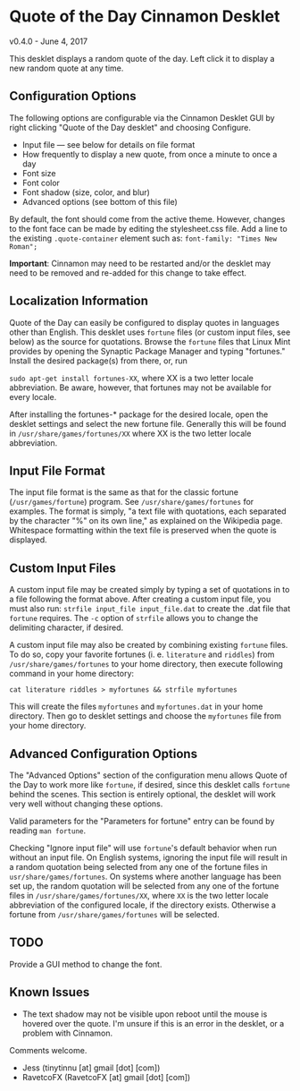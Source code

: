 # Quote of the Day Cinnamon Desklet #

v0.4.0 - June 4, 2017

This desklet displays a random quote of the day. Left click it to display a new random quote at any time.

## Configuration Options ##

The following options are configurable via the Cinnamon Desklet GUI by right clicking "Quote of the Day desklet" 
and choosing Configure.

- Input file — see below for details on file format
- How frequently to display a new quote, from once a minute to once a day
- Font size
- Font color
- Font shadow (size, color, and blur)
- Advanced options (see bottom of this file)

By default, the font should come from the active theme. However, changes to the font face can be made 
by editing the stylesheet.css file. Add a line to the existing `.quote-container` element such as: 
`font-family: "Times New Roman";`

**Important**: Cinnamon may need to be restarted and/or the desklet may need to be removed and re-added 
for this change to take effect. 

## Localization Information ##
Quote of the Day can easily be configured to display quotes in languages other than English.  This desklet
uses `fortune` files (or custom input files, see below) as the source for quotations.  Browse the `fortune`
files that Linux Mint provides by opening the Synaptic Package Manager and typing "fortunes."  Install the 
desired package(s) from there, or, run

`sudo apt-get install fortunes-XX`, where XX is a two letter locale abbreviation.  Be aware, however, that
fortunes may not be available for every locale.

After installing the fortunes-\* package for the desired locale, open the desklet settings and select the new 
fortune file.  Generally this will be found in `/usr/share/games/fortunes/XX` where XX is the two letter
locale abbreviation.

## Input File Format ##

The input file format is the same as that for the classic fortune (`/usr/games/fortune`) program. 
See `/usr/share/games/fortunes` for examples. The format is simply, "a text file with quotations, 
each separated by the character "%" on its own line," as explained on the Wikipedia page. Whitespace 
formatting within the text file is preserved when the quote is displayed.

## Custom Input Files ##

A custom input file may be created simply by typing a set of quotations in to a file following the format
above.  After creating a custom input file, you must also run:
`strfile input_file input_file.dat`
to create the .dat file that `fortune` requires.  The `-c` option of `strfile` allows you to change
the delimiting character, if desired.

A custom input file may also be created by combining existing `fortune` files.  To do so, copy your favorite
fortunes (i. e. `literature` and `riddles`) from `/usr/share/games/fortunes` to your home directory, then
execute following command in your home directory:

`cat literature riddles > myfortunes && strfile myfortunes`

This will create the files `myfortunes` and `myfortunes.dat` in your home directory. Then go to desklet settings
and choose the `myfortunes` file from your home directory.

## Advanced Configuration Options ##
The "Advanced Options" section of the configuration menu allows Quote of the Day to work more like `fortune`, if
desired, since this desklet calls `fortune` behind the scenes.  This section is entirely optional, the desklet
will work very well without changing these options.

Valid parameters for the "Parameters for fortune" entry can be found by reading `man fortune`.

Checking "Ignore input file" will use `fortune`'s default behavior when run without an input file.  On English
systems, ignoring the input file will result in a random quotation being selected from any one of the fortune
files in `usr/share/games/fortunes`.  On systems where another language has been set up, the random
quotation will be selected from any one of the fortune files in `/usr/share/games/fortunes/XX`, where `XX` is the
two letter locale abbreviation of the configured locale, if the directory exists.  Otherwise a fortune from
`/usr/share/games/fortunes` will be selected.

## TODO ##

Provide a GUI method to change the font.

## Known Issues ##

- The text shadow may not be visible upon reboot until the mouse is hovered over the quote. 
  I'm unsure if this is an error in the desklet, or a problem with Cinnamon.

Comments welcome.

- Jess (tinytinnu [at] gmail [dot] [com])
- RavetcoFX (RavetcoFX [at] gmail [dot] [com])
